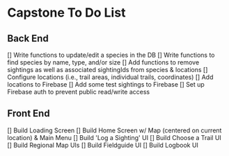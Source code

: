 # Capstone To Do List

## Back End

[] Write functions to update/edit a species in the DB
[] Write functions to find species by name, type, and/or size
[] Add functions to remove sightings as well as associated sightingIds from species & locations
[] Configure locations (i.e., trail areas, individual trails, coordinates)
[] Add locations to Firebase
[] Add some test sightings to Firebase
[] Set up Firebase auth to prevent public read/write access


## Front End

[] Build Loading Screen
[] Build Home Screen w/ Map (centered on current location) & Main Menu
[] Build 'Log a Sighting' UI
[] Build Choose a Trail UI
[] Build Regional Map UIs
[] Build Fieldguide UI
[] Build Logbook UI

